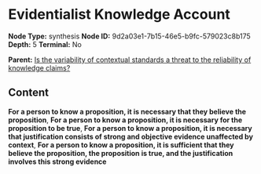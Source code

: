 # Evidentialist Knowledge Account

**Node Type:** synthesis
**Node ID:** 9d2a03e1-7b15-46e5-b9fc-579023c8b175
**Depth:** 5
**Terminal:** No

**Parent:** [Is the variability of contextual standards a threat to the reliability of knowledge claims?](is-the-variability-of-contextual-standards-a-threat-to-the-reliability-of-knowledge-claims-antithesis-08ad766e-7941-4bb7-a7d8-8d3697a0ffed.md)

## Content

**For a person to know a proposition, it is necessary that they believe the proposition**, **For a person to know a proposition, it is necessary for the proposition to be true**, **For a person to know a proposition, it is necessary that justification consists of strong and objective evidence unaffected by context**, **For a person to know a proposition, it is sufficient that they believe the proposition, the proposition is true, and the justification involves this strong evidence**
